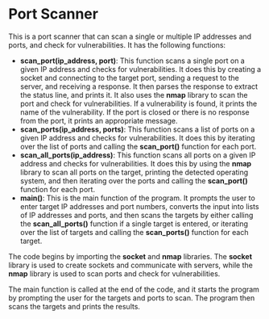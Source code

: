 <html>
<body>

<h1>Port Scanner</h1>

<p>This is a port scanner that can scan a single or multiple IP addresses and ports, and check for vulnerabilities. It has the following functions:</p>

<ul>
  <li><strong>scan_port(ip_address, port)</strong>: This function scans a single port on a given IP address and checks for vulnerabilities. It does this by creating a socket and connecting to the target port, sending a request to the server, and receiving a response. It then parses the response to extract the status line, and prints it. It also uses the <strong>nmap</strong> library to scan the port and check for vulnerabilities. If a vulnerability is found, it prints the name of the vulnerability. If the port is closed or there is no response from the port, it prints an appropriate message.</li>
  <li><strong>scan_ports(ip_address, ports)</strong>: This function scans a list of ports on a given IP address and checks for vulnerabilities. It does this by iterating over the list of ports and calling the <strong>scan_port()</strong> function for each port.</li>
  <li><strong>scan_all_ports(ip_address)</strong>: This function scans all ports on a given IP address and checks for vulnerabilities. It does this by using the <strong>nmap</strong> library to scan all ports on the target, printing the detected operating system, and then iterating over the ports and calling the <strong>scan_port()</strong> function for each port.</li>
  <li><strong>main()</strong>: This is the main function of the program. It prompts the user to enter target IP addresses and port numbers, converts the input into lists of IP addresses and ports, and then scans the targets by either calling the <strong>scan_all_ports()</strong> function if a single target is entered, or iterating over the list of targets and calling the <strong>scan_ports()</strong> function for each target.</li>
</ul>

<p>The code begins by importing the <strong>socket</strong> and <strong>nmap</strong> libraries. The <strong>socket</strong> library is used to create sockets and communicate with servers, while the <strong>nmap</strong> library is used to scan ports and check for vulnerabilities.</p>

<p>The main function is called at the end of the code, and it starts the program by prompting the user for the targets and ports to scan. The program then scans the targets and prints the results.</p>

</body>
</html>
